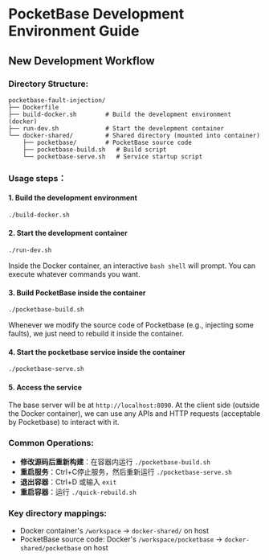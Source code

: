 # PocketBase Development Environment Guide

## New Development Workflow

### Directory Structure:
```
pocketbase-fault-injection/
├── Dockerfile
├── build-docker.sh        # Build the development environment (docker)
├── run-dev.sh             # Start the development container
└── docker-shared/         # Shared directory (mounted into container)
    ├── pocketbase/        # PocketBase source code
    ├── pocketbase-build.sh   # Build script
    └── pocketbase-serve.sh   # Service startup script
```

### Usage steps：

#### 1. Build the development environment

```bash
./build-docker.sh
```

#### 2. Start the development container
```bash
./run-dev.sh
```
Inside the Docker container, an interactive `bash shell` will prompt. You can execute whatever commands you want.

#### 3. Build PocketBase inside the container

```bash
./pocketbase-build.sh
```
Whenever we modify the source code of Pocketbase (e.g., injecting some faults), we just need to rebuild it inside the container.

#### 4. Start the pocketbase service inside the container

```bash
./pocketbase-serve.sh
```

#### 5. Access the service

The base server will be at `http://localhost:8090`. 
At the client side (outside the Docker container), we can use any APIs and HTTP requests (acceptable by Pocketbase) to interact with it.

### Common Operations:

- **修改源码后重新构建**：在容器内运行 `./pocketbase-build.sh`
- **重启服务**：Ctrl+C停止服务，然后重新运行 `./pocketbase-serve.sh`
- **退出容器**：Ctrl+D 或输入 `exit`
- **重启容器**：运行 `./quick-rebuild.sh`

### Key directory mappings:
- Docker container's `/workspace` → `docker-shared/` on host
-  PocketBase source code: Docker's `/workspace/pocketbase` → `docker-shared/pocketbase` on host
